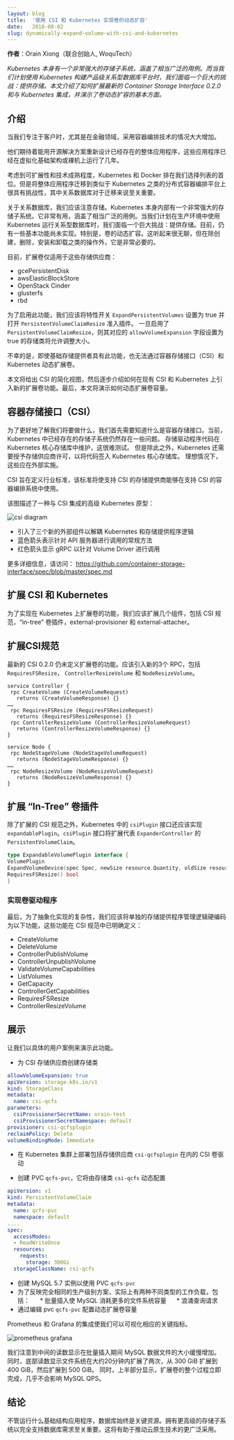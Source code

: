 ```yaml
---
layout: blog
title:  '使用 CSI 和 Kubernetes 实现卷的动态扩容'
date:   2018-08-02
slug: dynamically-expand-volume-with-csi-and-kubernetes
---
```

<!--
layout: blog
title:  'Dynamically Expand Volume with CSI and Kubernetes'
date:   2018-08-02
-->

<!--
**Author**: Orain Xiong (Co-Founder, WoquTech)
-->

**作者**：Orain Xiong（联合创始人, WoquTech）

<!--
_There is a very powerful storage subsystem within Kubernetes itself, covering a fairly broad spectrum of use cases. Whereas, when planning to build a product-grade relational database platform with Kubernetes, we face a big challenge: coming up with storage. This article describes how to extend latest Container Storage Interface 0.2.0 and integrate with Kubernetes, and demonstrates the essential facet of dynamically expanding volume capacity._
-->

_Kubernetes 本身有一个非常强大的存储子系统，涵盖了相当广泛的用例。而当我们计划使用 Kubernetes 构建产品级关系型数据库平台时，我们面临一个巨大的挑战：提供存储。本文介绍了如何扩展最新的 Container Storage Interface 0.2.0 和与 Kubernetes 集成，并演示了卷动态扩容的基本方面。_

<!--
## Introduction
-->

## 介绍

<!--
As we focalize our customers, especially in financial space, there is a huge upswell in the adoption of container orchestration technology.
-->

当我们专注于客户时，尤其是在金融领域，采用容器编排技术的情况大大增加。

<!--
They are looking forward to open source solutions to redesign already existing monolithic applications, which have been running for several years on virtualization infrastructure or bare metal.
-->

他们期待着能用开源解决方案重新设计已经存在的整体应用程序，这些应用程序已经在虚拟化基础架构或裸机上运行了几年。

<!--
Considering extensibility and the extent of technical maturity, Kubernetes and Docker are at the very top of the list. But migrating monolithic applications to a distributed orchestration like Kubernetes is challenging, the relational database is critical for the migration.
-->

考虑到可扩展性和技术成熟程度，Kubernetes 和 Docker 排在我们选择列表的首位。但是将整体应用程序迁移到类似于 Kubernetes 之类的分布式容器编排平台上很具有挑战性，其中关系数据库对于迁移来说至关重要。

<!--
With respect to the relational database, we should pay attention to storage. There is a very powerful storage subsystem within Kubernetes itself. It is very useful and covers a fairly broad spectrum of use cases. When planning to run a relational database with Kubernetes in production, we face a big challenge: coming up with storage. There are still some fundamental functionalities which are left unimplemented. Specifically, dynamically expanding volume. It sounds boring but is highly required, except for actions like create and delete and mount and unmount.
-->

关于关系数据库，我们应该注意存储。Kubernetes 本身内部有一个非常强大的存储子系统。它非常有用，涵盖了相当广泛的用例。当我们计划在生产环境中使用 Kubernetes 运行关系型数据库时，我们面临一个巨大挑战：提供存储。目前，仍有一些基本功能尚未实现。特别是，卷的动态扩容。这听起来很无聊，但在除创建，删除，安装和卸载之类的操作外，它是非常必要的。

<!--
Currently, expanding volume is only available with those storage provisioners:
-->

目前，扩展卷仅适用于这些存储供应商：

* gcePersistentDisk
* awsElasticBlockStore
* OpenStack Cinder
* glusterfs
* rbd

<!--
In order to enable this feature, we should set feature gate `ExpandPersistentVolumes` true and turn on the `PersistentVolumeClaimResize` admission plugin. Once `PersistentVolumeClaimResize` has been enabled, resizing will be allowed by a Storage Class whose `allowVolumeExpansion` field is set to true.
-->

为了启用此功能，我们应该将特性开关 `ExpandPersistentVolumes` 设置为 true 并打开 `PersistentVolumeClaimResize` 准入插件。 一旦启用了 `PersistentVolumeClaimResize`，则其对应的 `allowVolumeExpansion` 字段设置为 true 的存储类将允许调整大小。

<!--
Unfortunately, dynamically expanding volume through the Container Storage Interface (CSI) and Kubernetes is unavailable, even though the underlying storage providers have this feature.
-->

不幸的是，即使基础存储提供者具有此功能，也无法通过容器存储接口（CSI）和 Kubernetes 动态扩展卷。

<!--
This article will give a simplified view of CSI, followed by a walkthrough of how to introduce a new expanding volume feature on the existing CSI and Kubernetes. Finally, the article will demonstrate how to dynamically expand volume capacity.
-->

本文将给出 CSI 的简化视图，然后逐步介绍如何在现有 CSI 和 Kubernetes 上引入新的扩展卷功能。最后，本文将演示如何动态扩展卷容量。

<!--
## Container Storage Interface (CSI)
-->

## 容器存储接口（CSI）

<!--
To have a better understanding of what we're going to do, the first thing we need to know is what the Container Storage Interface is. Currently, there are still some problems for already existing storage subsystem within Kubernetes. Storage driver code is maintained in the Kubernetes core repository which is difficult to test. But beyond that, Kubernetes needs to give permissions to storage vendors to check code into the Kubernetes core repository. Ideally, that should be implemented externally.
-->

为了更好地了解我们将要做什么，我们首先需要知道什么是容器存储接口。当前，Kubernetes 中已经存在的存储子系统仍然存在一些问题。 存储驱动程序代码在 Kubernetes 核心存储库中维护，这很难测试。 但是除此之外，Kubernetes 还需要授予存储供应商许可，以将代码签入 Kubernetes 核心存储库。 理想情况下，这些应在外部实施。

<!--
CSI is designed to define an industry standard that will enable storage providers who enable CSI to be available across container orchestration systems that support CSI.
-->

CSI 旨在定义行业标准，该标准将使支持 CSI 的存储提供商能够在支持 CSI 的容器编排系统中使用。

<!--
This diagram depicts a kind of high-level Kubernetes archetypes integrated with CSI:

![csi diagram](/images/blog/2018-08-02-dynamically-expand-volume-csi/csi-diagram.png)
-->

该图描述了一种与 CSI 集成的高级 Kubernetes 原型：

![csi diagram](/images/blog/2018-08-02-dynamically-expand-volume-csi/csi-diagram.png)

<!--
* Three new external components are introduced to decouple Kubernetes and Storage Provider logic
* Blue arrows present the conventional way to call against API Server
* Red arrows present gRPC to call against Volume Driver
-->

* 引入了三个新的外部组件以解耦 Kubernetes 和存储提供程序逻辑
* 蓝色箭头表示针对 API 服务器进行调用的常规方法
* 红色箭头显示 gRPC 以针对 Volume Driver 进行调用

<!--
For more details, please visit: https://github.com/container-storage-interface/spec/blob/master/spec.md
-->

更多详细信息，请访问： https://github.com/container-storage-interface/spec/blob/master/spec.md

<!--
## Extend CSI and Kubernetes
-->

## 扩展 CSI 和 Kubernetes

<!--
In order to enable the feature of expanding volume atop Kubernetes, we should extend several components including CSI specification, “in-tree” volume plugin, external-provisioner and external-attacher.
-->

为了实现在 Kubernetes 上扩展卷的功能，我们应该扩展几个组件，包括 CSI 规范，“in-tree” 卷插件，external-provisioner 和 external-attacher。

<!--
## Extend CSI spec
-->

## 扩展CSI规范

<!--
The feature of expanding volume is still undefined in latest CSI 0.2.0. The new 3 RPCs, including `RequiresFSResize` and `ControllerResizeVolume` and `NodeResizeVolume`, should be introduced.
-->

最新的 CSI 0.2.0 仍未定义扩展卷的功能。应该引入新的3个 RPC，包括 `RequiresFSResize`， `ControllerResizeVolume` 和 `NodeResizeVolume`。

```
service Controller {
 rpc CreateVolume (CreateVolumeRequest)
   returns (CreateVolumeResponse) {}
……
 rpc RequiresFSResize (RequiresFSResizeRequest)
   returns (RequiresFSResizeResponse) {}
 rpc ControllerResizeVolume (ControllerResizeVolumeRequest)
   returns (ControllerResizeVolumeResponse) {}
}

service Node {
 rpc NodeStageVolume (NodeStageVolumeRequest)
   returns (NodeStageVolumeResponse) {}
……
 rpc NodeResizeVolume (NodeResizeVolumeRequest)
   returns (NodeResizeVolumeResponse) {}
}
```

<!--
## Extend “In-Tree” Volume Plugin
-->

## 扩展 “In-Tree” 卷插件

<!--
In addition to the extend CSI specification, the `csiPlugin﻿` interface within Kubernetes should also implement `expandablePlugin`. The `csiPlugin` interface will expand `PersistentVolumeClaim` representing for `ExpanderController`.
-->

除了扩展的 CSI 规范之外，Kubernetes 中的 `csiPlugin` 接口还应该实现 `expandablePlugin`。`csiPlugin` 接口将扩展代表 `ExpanderController` 的 `PersistentVolumeClaim`。

```go
type ExpandableVolumePlugin interface {
VolumePlugin
ExpandVolumeDevice(spec Spec, newSize resource.Quantity, oldSize resource.Quantity) (resource.Quantity, error)
RequiresFSResize() bool
}
```

<!--
### Implement Volume Driver
-->

### 实现卷驱动程序

<!--
Finally, to abstract complexity of the implementation, we should hard code the separate storage provider management logic into the following functions which is well-defined in the CSI specification:
-->

最后，为了抽象化实现的复杂性，我们应该将单独的存储提供程序管理逻辑硬编码为以下功能，这些功能在 CSI 规范中已明确定义：

* CreateVolume
* DeleteVolume
* ControllerPublishVolume
* ControllerUnpublishVolume
* ValidateVolumeCapabilities
* ListVolumes
* GetCapacity
* ControllerGetCapabilities
* RequiresFSResize
* ControllerResizeVolume

<!--
## Demonstration

Let’s demonstrate this feature with a concrete user case.

* Create storage class for CSI storage provisioner
-->

## 展示

让我们以具体的用户案例来演示此功能。

* 为 CSI 存储供应商创建存储类

```yaml
allowVolumeExpansion: true
apiVersion: storage.k8s.io/v1
kind: StorageClass
metadata:
  name: csi-qcfs
parameters:
  csiProvisionerSecretName: orain-test
  csiProvisionerSecretNamespace: default
provisioner: csi-qcfsplugin
reclaimPolicy: Delete
volumeBindingMode: Immediate
```

<!--
* Deploy CSI Volume Driver including storage provisioner `csi-qcfsplugin` across Kubernetes cluster

* Create PVC `qcfs-pvc` which will be dynamically provisioned by storage class `csi-qcfs`
-->

* 在 Kubernetes 集群上部署包括存储供应商 `csi-qcfsplugin` 在内的 CSI 卷驱动

* 创建 PVC `qcfs-pvc`，它将由存储类 `csi-qcfs` 动态配置

```yaml
apiVersion: v1
kind: PersistentVolumeClaim
metadata:
  name: qcfs-pvc
  namespace: default
....
spec:
  accessModes:
  - ReadWriteOnce
  resources:
    requests:
      storage: 300Gi
  storageClassName: csi-qcfs
```
<!--
* Create MySQL 5.7 instance to use PVC `qcfs-pvc`
* In order to mirror the exact same production-level scenario, there are actually two different types of workloads including:
    * Batch insert to make MySQL consuming more file system capacity
    * Surge query request
* Dynamically expand volume capacity through edit pvc `qcfs-pvc` configuration
-->

* 创建 MySQL 5.7 实例以使用 PVC `qcfs-pvc`
* 为了反映完全相同的生产级别方案，实际上有两种不同类型的工作负载，包括：
     * 批量插入使 MySQL 消耗更多的文件系统容量
     * 浪涌查询请求
* 通过编辑 pvc `qcfs-pvc` 配置动态扩展卷容量

<!--
The Prometheus and Grafana integration allows us to visualize corresponding critical metrics.

![prometheus grafana](/images/blog/2018-08-02-dynamically-expand-volume-csi/prometheus-grafana.png)

We notice that the middle reading shows MySQL datafile size increasing slowly during bulk inserting. At the same time, the bottom reading shows file system expanding twice in about 20 minutes, from 300 GiB to 400 GiB and then 500 GiB. Meanwhile, the upper reading shows the whole process of expanding volume immediately completes and hardly impacts MySQL QPS.
-->

Prometheus 和 Grafana 的集成使我们可以可视化相应的关键指标。

![prometheus grafana](/images/blog/2018-08-02-dynamically-expand-volume-csi/prometheus-grafana.png)

我们注意到中间的读数显示在批量插入期间 MySQL 数据文件的大小缓慢增加。 同时，底部读数显示文件系统在大约20分钟内扩展了两次，从 300 GiB 扩展到 400 GiB，然后扩展到 500 GiB。 同时，上半部分显示，扩展卷的整个过程立即完成，几乎不会影响 MySQL QPS。

<!--
## Conclusion

Regardless of whatever infrastructure applications have been running on, the database is always a critical resource. It is essential to have a more advanced storage subsystem out there to fully support database requirements. This will help drive the more broad adoption of cloud native technology.
-->

## 结论

不管运行什么基础结构应用程序，数据库始终是关键资源。拥有更高级的存储子系统以完全支持数据库需求至关重要。这将有助于推动云原生技术的更广泛采用。
